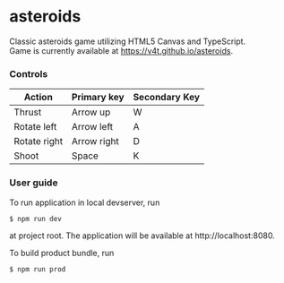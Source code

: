 # asteroids

Classic asteroids game utilizing HTML5 Canvas and TypeScript. \
Game is currently available at https://v4t.github.io/asteroids.

### Controls

| Action       | Primary key | Secondary Key|
| ------------ | ----------- | ------------ |
| Thrust       | Arrow up    | W            |
| Rotate left  | Arrow left  | A            |
| Rotate right | Arrow right | D            |
| Shoot        | Space       | K            |

### User guide

To run application in local devserver, run
```
$ npm run dev
```
at project root. The application will be available at http://localhost:8080.

To build product bundle, run
```
$ npm run prod
```
